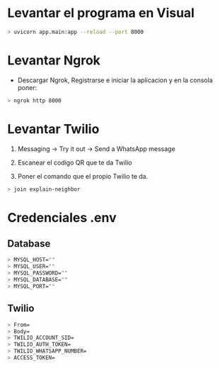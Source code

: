 # Levantar el programa en Visual

```bash
> uvicorn app.main:app --reload --port 8000
```
# Levantar Ngrok

- Descargar Ngrok, Registrarse e iniciar la aplicacion y en la consola poner:

```bash
> ngrok http 8000
```

# Levantar Twilio

1. Messaging → Try it out → Send a WhatsApp message

2. Escanear el codigo QR que te da Twilio

3. Poner el comando que el propio Twilio te da.

```bash
> join explain-neighbor
```

# Credenciales .env

## Database

```bash
> MYSQL_HOST=""
> MYSQL_USER=""
> MYSQL_PASSWORD=""
> MYSQL_DATABASE=""
> MYSQL_PORT=""
```

## Twilio

```bash
> From=
> Body=
> TWILIO_ACCOUNT_SID=
> TWILIO_AUTH_TOKEN=
> TWILIO_WHATSAPP_NUMBER=
> ACCESS_TOKEN=
```
